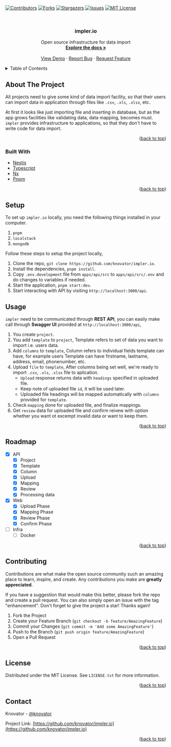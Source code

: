 <a name="readme-top"></a>

[![Contributors][contributors-shield]][contributors-url]
[![Forks][forks-shield]][forks-url]
[![Stargazers][stars-shield]][stars-url]
[![Issues][issues-shield]][issues-url]
[![MIT License][license-shield]][license-url]


<!-- PROJECT LOGO -->
<br />
<div align="center">

<h3 align="center">impler.io</h3>

  <p align="center">
    Open source infrastructure for data import
    <br />
    <a href="https://github.com/knovator/impler.io"><strong>Explore the docs »</strong></a>
    <br />
    <br />
    <a href="https://github.com/knovator/impler.io">View Demo</a>
    ·
    <a href="https://github.com/knovator/impler.io/issues">Report Bug</a>
    ·
    <a href="https://github.com/knovator/impler.io/issues">Request Feature</a>
  </p>
</div>



<!-- TABLE OF CONTENTS -->
<details>
  <summary>Table of Contents</summary>
  <ol>
    <li>
      <a href="#about-the-project">About The Project</a>
      <ul>
        <li><a href="#built-with">Built With</a></li>
      </ul>
    </li>
    <li><a href="#setup">Setup</a></li>
    <li><a href="#usage">Usage</a></li>
    <li><a href="#roadmap">Roadmap</a></li>
    <li><a href="#contributing">Contributing</a></li>
    <li><a href="#license">License</a></li>
    <li><a href="#contact">Contact</a></li>
  </ol>
</details>



<!-- ABOUT THE PROJECT -->
## About The Project

All projects need to give some kind of data import facility, so that their users can import data in application through files like `.csv`, `.xls`, `.xlsx`, etc.

At first it looks like just importing file and inserting in database, but as the app grows facilities like validating data, data mapping, becomes must. `impler` provides infrastructure to applications, so that they don't have to write code for data import.

<p align="right">(<a href="#readme-top">back to top</a>)</p>

### Built With

* [Nestjs](https://nestjs.com/)
* [Typescript](https://www.typescriptlang.org/)
* [Nx](https://nx.dev/)
* [Pnpm](https://pnpm.io/)

<p align="right">(<a href="#readme-top">back to top</a>)</p>

## Setup
To set up `impler.io` locally, you need the following things installed in your computer.
1. `pnpm`
2. `localstack`
3. `mongodb`

Follow these steps to setup the project locally,
1. Clone the repo, `git clone https://github.com/knovator/impler.io`.
2. Install the dependencies, `pnpm install`.
3. Copy `.env.development` file from `apps/api/src` to `apps/api/src/.env` and do changes to variables if needed.
4. Start the application, `pnpm start:dev`.
5. Start interacting with API by visiting `http://localhost:3000/api`.

<!-- USAGE EXAMPLES -->
## Usage

`impler` need to be communicated through **REST API**, you can easily make call through **Swagger UI** provided at `http://localhost:3000/api`, 
1. You create `project`.
2. You add `template` to `project`, Template refers to set of data you want to import i.e. users data.
3. Add `columns` to `template`, Column refers to individual fields template can have, for example users Template can have firstname, lastname, address, email, phonenumber, etc.
4. Upload `file` to `template`, After columns being set well, we're ready to import `.csv`, `.xls`, `.xlsx` file to aplication.
    * `Upload` response returns data with `headings` specified in uploaded file.
    * Keep note of uploaded file `id`, it will be used later.
    * Uploaded file headings will be mapped automatically with `columns` provided for `template`.
5. Check `mapping` done for uploaded file, and finalize mappings.
6. Get `review` data for uploaded file and confirm reivew with option whether you want ot excempt invalid data or want to keep them.

<p align="right">(<a href="#readme-top">back to top</a>)</p>

<!-- ROADMAP -->
## Roadmap

- [x] API
  - [x] Project
  - [x] Template
  - [x] Column
  - [x] Upload
  - [x] Mapping
  - [x] Review
  - [x] Processing data
- [x] Web
  - [x] Upload Phase
  - [x] Mapping Phase
  - [x] Review Phase
  - [x] Confirm Phase
- [ ] Infra
  - [ ] Docker

<p align="right">(<a href="#readme-top">back to top</a>)</p>


<!-- CONTRIBUTING -->
## Contributing

Contributions are what make the open source community such an amazing place to learn, inspire, and create. Any contributions you make are **greatly appreciated**.

If you have a suggestion that would make this better, please fork the repo and create a pull request. You can also simply open an issue with the tag "enhancement".
Don't forget to give the project a star! Thanks again!

1. Fork the Project
2. Create your Feature Branch (`git checkout -b feature/AmazingFeature`)
3. Commit your Changes (`git commit -m 'Add some AmazingFeature'`)
4. Push to the Branch (`git push origin feature/AmazingFeature`)
5. Open a Pull Request

<p align="right">(<a href="#readme-top">back to top</a>)</p>



<!-- LICENSE -->
## License

Distributed under the MIT License. See `LICENSE.txt` for more information.

<p align="right">(<a href="#readme-top">back to top</a>)</p>



<!-- CONTACT -->
## Contact

Knovator - [@knovator](https://twitter.com/knovator)

Project Link: [https://github.com/knovator/impler.io](https://github.com/knovator/impler.io)

<p align="right">(<a href="#readme-top">back to top</a>)</p>


<!-- MARKDOWN LINKS & IMAGES -->
<!-- https://www.markdownguide.org/basic-syntax/#reference-style-links -->
[contributors-shield]: https://img.shields.io/github/contributors/knovator/impler.io.svg?style=for-the-badge
[contributors-url]: https://github.com/knovator/impler.io/graphs/contributors
[forks-shield]: https://img.shields.io/github/forks/knovator/impler.io.svg?style=for-the-badge
[forks-url]: https://github.com/knovator/impler.io/network/members
[stars-shield]: https://img.shields.io/github/stars/knovator/impler.io.svg?style=for-the-badge
[stars-url]: https://github.com/knovator/impler.io/stargazers
[issues-shield]: https://img.shields.io/github/issues/knovator/impler.io.svg?style=for-the-badge
[issues-url]: https://github.com/knovator/impler.io/issues
[license-shield]: https://img.shields.io/github/license/knovator/impler.io.svg?style=for-the-badge
[license-url]: https://github.com/knovator/impler.io/blob/master/LICENSE.txt
